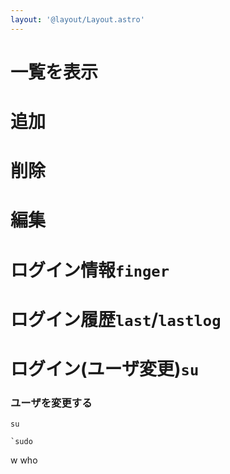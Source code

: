 ```yaml
---
layout: '@layout/Layout.astro'
---
```

# 一覧を表示
# 追加
# 削除
# 編集
# ログイン情報`finger`
# ログイン履歴`last`/`lastlog`
# ログイン(ユーザ変更)`su`
### ユーザを変更する
```shell
su 
```
```shell
`sudo
```

w
who